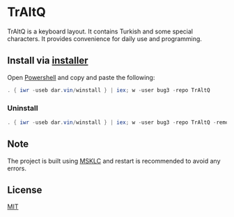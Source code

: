 # TrAltQ

TrAltQ is a keyboard layout. It contains Turkish and some special characters. It provides convenience for daily use and programming.

## Install via [installer](https://github.com/bug3/installer)

Open [Powershell](https://github.com/PowerShell/PowerShell) and copy and paste the following:

```powershell
. { iwr -useb dar.vin/winstall } | iex; w -user bug3 -repo TrAltQ
```

### Uninstall

```powershell
. { iwr -useb dar.vin/winstall } | iex; w -user bug3 -repo TrAltQ -remove $true
```

## Note

The project is built using [MSKLC](https://www.microsoft.com/en-us/download/details.aspx?id=102134) and restart is recommended to avoid any errors.

## License

[MIT](https://choosealicense.com/licenses/mit/)
